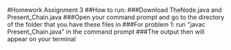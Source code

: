 #Homework Assignment 3
##How to run:
###Download TheNode.java and Present_Chain.java
###Open your command prompt and go to the directory of the folder that you have these files in
###For problem 1: run "javac Present_Chain.java" in the command prompt
###The output then will appear on your terminal
